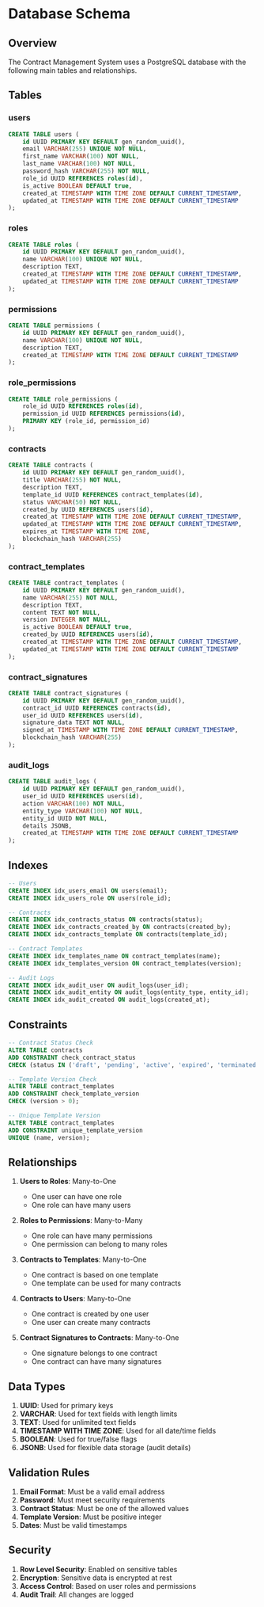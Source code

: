 # Database Schema

## Overview

The Contract Management System uses a PostgreSQL database with the following main tables and relationships.

## Tables

### users
```sql
CREATE TABLE users (
    id UUID PRIMARY KEY DEFAULT gen_random_uuid(),
    email VARCHAR(255) UNIQUE NOT NULL,
    first_name VARCHAR(100) NOT NULL,
    last_name VARCHAR(100) NOT NULL,
    password_hash VARCHAR(255) NOT NULL,
    role_id UUID REFERENCES roles(id),
    is_active BOOLEAN DEFAULT true,
    created_at TIMESTAMP WITH TIME ZONE DEFAULT CURRENT_TIMESTAMP,
    updated_at TIMESTAMP WITH TIME ZONE DEFAULT CURRENT_TIMESTAMP
);
```

### roles
```sql
CREATE TABLE roles (
    id UUID PRIMARY KEY DEFAULT gen_random_uuid(),
    name VARCHAR(100) UNIQUE NOT NULL,
    description TEXT,
    created_at TIMESTAMP WITH TIME ZONE DEFAULT CURRENT_TIMESTAMP,
    updated_at TIMESTAMP WITH TIME ZONE DEFAULT CURRENT_TIMESTAMP
);
```

### permissions
```sql
CREATE TABLE permissions (
    id UUID PRIMARY KEY DEFAULT gen_random_uuid(),
    name VARCHAR(100) UNIQUE NOT NULL,
    description TEXT,
    created_at TIMESTAMP WITH TIME ZONE DEFAULT CURRENT_TIMESTAMP
);
```

### role_permissions
```sql
CREATE TABLE role_permissions (
    role_id UUID REFERENCES roles(id),
    permission_id UUID REFERENCES permissions(id),
    PRIMARY KEY (role_id, permission_id)
);
```

### contracts
```sql
CREATE TABLE contracts (
    id UUID PRIMARY KEY DEFAULT gen_random_uuid(),
    title VARCHAR(255) NOT NULL,
    description TEXT,
    template_id UUID REFERENCES contract_templates(id),
    status VARCHAR(50) NOT NULL,
    created_by UUID REFERENCES users(id),
    created_at TIMESTAMP WITH TIME ZONE DEFAULT CURRENT_TIMESTAMP,
    updated_at TIMESTAMP WITH TIME ZONE DEFAULT CURRENT_TIMESTAMP,
    expires_at TIMESTAMP WITH TIME ZONE,
    blockchain_hash VARCHAR(255)
);
```

### contract_templates
```sql
CREATE TABLE contract_templates (
    id UUID PRIMARY KEY DEFAULT gen_random_uuid(),
    name VARCHAR(255) NOT NULL,
    description TEXT,
    content TEXT NOT NULL,
    version INTEGER NOT NULL,
    is_active BOOLEAN DEFAULT true,
    created_by UUID REFERENCES users(id),
    created_at TIMESTAMP WITH TIME ZONE DEFAULT CURRENT_TIMESTAMP,
    updated_at TIMESTAMP WITH TIME ZONE DEFAULT CURRENT_TIMESTAMP
);
```

### contract_signatures
```sql
CREATE TABLE contract_signatures (
    id UUID PRIMARY KEY DEFAULT gen_random_uuid(),
    contract_id UUID REFERENCES contracts(id),
    user_id UUID REFERENCES users(id),
    signature_data TEXT NOT NULL,
    signed_at TIMESTAMP WITH TIME ZONE DEFAULT CURRENT_TIMESTAMP,
    blockchain_hash VARCHAR(255)
);
```

### audit_logs
```sql
CREATE TABLE audit_logs (
    id UUID PRIMARY KEY DEFAULT gen_random_uuid(),
    user_id UUID REFERENCES users(id),
    action VARCHAR(100) NOT NULL,
    entity_type VARCHAR(100) NOT NULL,
    entity_id UUID NOT NULL,
    details JSONB,
    created_at TIMESTAMP WITH TIME ZONE DEFAULT CURRENT_TIMESTAMP
);
```

## Indexes

```sql
-- Users
CREATE INDEX idx_users_email ON users(email);
CREATE INDEX idx_users_role ON users(role_id);

-- Contracts
CREATE INDEX idx_contracts_status ON contracts(status);
CREATE INDEX idx_contracts_created_by ON contracts(created_by);
CREATE INDEX idx_contracts_template ON contracts(template_id);

-- Contract Templates
CREATE INDEX idx_templates_name ON contract_templates(name);
CREATE INDEX idx_templates_version ON contract_templates(version);

-- Audit Logs
CREATE INDEX idx_audit_user ON audit_logs(user_id);
CREATE INDEX idx_audit_entity ON audit_logs(entity_type, entity_id);
CREATE INDEX idx_audit_created ON audit_logs(created_at);
```

## Constraints

```sql
-- Contract Status Check
ALTER TABLE contracts
ADD CONSTRAINT check_contract_status
CHECK (status IN ('draft', 'pending', 'active', 'expired', 'terminated'));

-- Template Version Check
ALTER TABLE contract_templates
ADD CONSTRAINT check_template_version
CHECK (version > 0);

-- Unique Template Version
ALTER TABLE contract_templates
ADD CONSTRAINT unique_template_version
UNIQUE (name, version);
```

## Relationships

1. **Users to Roles**: Many-to-One
   - One user can have one role
   - One role can have many users

2. **Roles to Permissions**: Many-to-Many
   - One role can have many permissions
   - One permission can belong to many roles

3. **Contracts to Templates**: Many-to-One
   - One contract is based on one template
   - One template can be used for many contracts

4. **Contracts to Users**: Many-to-One
   - One contract is created by one user
   - One user can create many contracts

5. **Contract Signatures to Contracts**: Many-to-One
   - One signature belongs to one contract
   - One contract can have many signatures

## Data Types

1. **UUID**: Used for primary keys
2. **VARCHAR**: Used for text fields with length limits
3. **TEXT**: Used for unlimited text fields
4. **TIMESTAMP WITH TIME ZONE**: Used for all date/time fields
5. **BOOLEAN**: Used for true/false flags
6. **JSONB**: Used for flexible data storage (audit details)

## Validation Rules

1. **Email Format**: Must be a valid email address
2. **Password**: Must meet security requirements
3. **Contract Status**: Must be one of the allowed values
4. **Template Version**: Must be positive integer
5. **Dates**: Must be valid timestamps

## Security

1. **Row Level Security**: Enabled on sensitive tables
2. **Encryption**: Sensitive data is encrypted at rest
3. **Access Control**: Based on user roles and permissions
4. **Audit Trail**: All changes are logged 